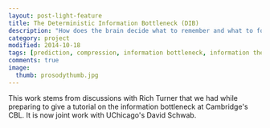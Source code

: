 ```yaml
---
layout: post-light-feature
title: The Deterministic Information Bottleneck (DIB)
description: "How does the brain decide what to remember and what to forget?"
category: project
modified: 2014-10-18
tags: [prediction, compression, information bottleneck, information theory, machine learning, memory, learning, projects]
comments: true
image:
  thumb: prosodythumb.jpg
---
```





This work stems from discussions with Rich Turner that we had while preparing to give a tutorial on the information bottleneck at Cambridge's CBL. It is now joint work with UChicago's David Schwab.